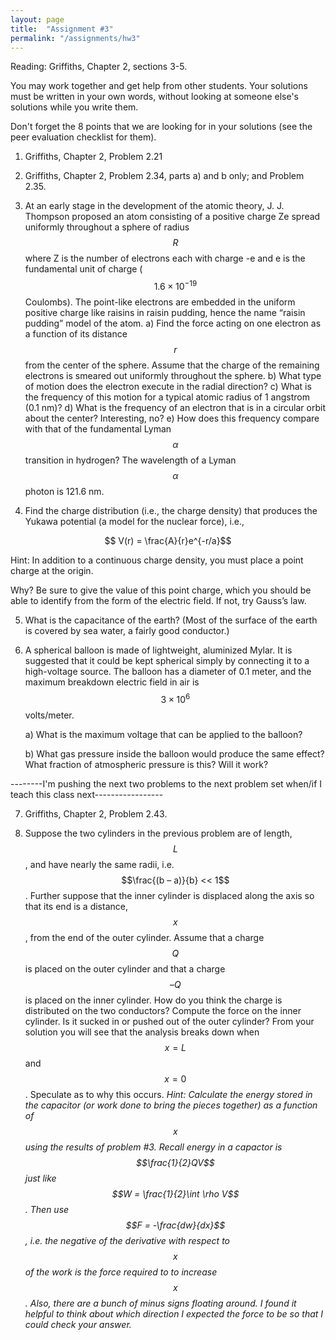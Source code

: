 ```yaml
---
layout: page
title:  "Assignment #3"
permalink: "/assignments/hw3"
---
```


Reading: Griffiths, Chapter 2, sections 3-5.


You may work together and get help from other students. Your solutions must be written in your own words, without looking at someone else's solutions while
you write them.

Don't forget the 8 points that we are looking for in your solutions (see the peer evaluation checklist for them).


1. Griffiths, Chapter 2, Problem 2.21

2. Griffiths, Chapter 2, Problem 2.34, parts a) and b only; and Problem 2.35.

3. At an early stage in the development of the atomic theory, J. J. Thompson proposed an atom consisting of a positive charge Ze spread uniformly throughout a sphere of radius $$R$$ where Z is the number of electrons each with charge -e and e is the fundamental unit of charge ($$1.6 \times 10^{-19}$$ Coulombs).  The point-like electrons are embedded in the uniform positive charge like raisins in raisin pudding, hence the name “raisin pudding” model of the atom.
    a) Find the force acting on one electron as a function of its distance $$r$$ from the center of the sphere. Assume that the charge of the remaining electrons is smeared out uniformly throughout the sphere.
    b) What type of motion does the electron execute in the radial direction?
    c) What is the frequency of this motion for a typical atomic radius of 1 angstrom (0.1 nm)?
    d) What is the frequency of an electron that is in a circular orbit about the center?  Interesting, no?
    e) How does this frequency compare with that of the fundamental Lyman $$\alpha$$ transition in
hydrogen? The wavelength of a Lyman $$\alpha$$ photon is 121.6 nm.

4. Find the charge distribution (i.e., the charge density) that produces the Yukawa potential (a model for the nuclear force), i.e.,

 $$ V(r) = \frac{A}{r}e^{-r/a}$$

 Hint: In addition to a continuous charge density, you must place a point charge at the origin.

 Why? Be sure to give the value of this point charge, which you should be able to identify
from the form of the electric field. If not, try Gauss’s law. 

5.   What is the capacitance of the earth? (Most of the surface of the earth is covered by sea water, a fairly good conductor.)

6.   A spherical balloon is made of lightweight, aluminized Mylar. It is suggested that it could be kept spherical simply by connecting it to a high-voltage source. The balloon has a diameter of 0.1 meter, and the maximum breakdown electric field in air is
$$ 3 \times 10^6$$ volts/meter.

       a) What is the maximum voltage that can be applied to the balloon?

       b)  What gas pressure inside the balloon would produce the same effect? What fraction of atmospheric pressure is this? Will it work?

--------I'm pushing the next two problems to the next problem set when/if I teach this class next-----------------

7.   Griffiths, Chapter 2, Problem 2.43.

8.   Suppose the two cylinders in the previous problem are of length, $$L$$, and have nearly the same radii, i.e. $$\frac{(b – a)}{b} << 1$$. Further suppose that the inner cylinder is displaced along the axis so that its end is a distance, $$x$$, from the end of the outer cylinder. Assume that a charge $$Q$$ is placed on the outer cylinder and that a charge
$$–Q$$ is placed on the inner cylinder. How do you think the charge is distributed on the two conductors? Compute the force on the inner cylinder. Is it sucked in or pushed out of the outer cylinder?  From your solution you will see that the analysis breaks down when $$x = L$$ and $$x = 0$$.  Speculate as to why this occurs.
*Hint: Calculate the energy stored in the capacitor (or work done to bring
the pieces together) as a function of $$x$$ using the
results of problem #3.
Recall energy in a capactor is $$\frac{1}{2}QV$$ just like $$W = \frac{1}{2}\int \rho V$$.  Then use $$F = -\frac{dw}{dx}$$,
i.e. the negative of the derivative with
respect to $$x$$ of
the work is the force required to to increase $$x$$.  Also, there are a bunch of minus signs floating around.  I found it helpful to think about which direction I expected the force to be so
that I could check your answer.*

